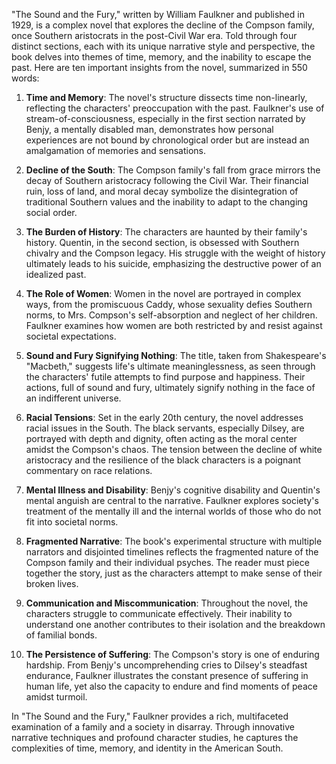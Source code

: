 "The Sound and the Fury," written by William Faulkner and published in 1929, is a complex novel that explores the decline of the Compson family, once Southern aristocrats in the post-Civil War era. Told through four distinct sections, each with its unique narrative style and perspective, the book delves into themes of time, memory, and the inability to escape the past. Here are ten important insights from the novel, summarized in 550 words:

1. **Time and Memory**: The novel's structure dissects time non-linearly, reflecting the characters' preoccupation with the past. Faulkner's use of stream-of-consciousness, especially in the first section narrated by Benjy, a mentally disabled man, demonstrates how personal experiences are not bound by chronological order but are instead an amalgamation of memories and sensations.

2. **Decline of the South**: The Compson family's fall from grace mirrors the decay of Southern aristocracy following the Civil War. Their financial ruin, loss of land, and moral decay symbolize the disintegration of traditional Southern values and the inability to adapt to the changing social order.

3. **The Burden of History**: The characters are haunted by their family's history. Quentin, in the second section, is obsessed with Southern chivalry and the Compson legacy. His struggle with the weight of history ultimately leads to his suicide, emphasizing the destructive power of an idealized past.

4. **The Role of Women**: Women in the novel are portrayed in complex ways, from the promiscuous Caddy, whose sexuality defies Southern norms, to Mrs. Compson's self-absorption and neglect of her children. Faulkner examines how women are both restricted by and resist against societal expectations.

5. **Sound and Fury Signifying Nothing**: The title, taken from Shakespeare's "Macbeth," suggests life's ultimate meaninglessness, as seen through the characters' futile attempts to find purpose and happiness. Their actions, full of sound and fury, ultimately signify nothing in the face of an indifferent universe.

6. **Racial Tensions**: Set in the early 20th century, the novel addresses racial issues in the South. The black servants, especially Dilsey, are portrayed with depth and dignity, often acting as the moral center amidst the Compson's chaos. The tension between the decline of white aristocracy and the resilience of the black characters is a poignant commentary on race relations.

7. **Mental Illness and Disability**: Benjy's cognitive disability and Quentin's mental anguish are central to the narrative. Faulkner explores society's treatment of the mentally ill and the internal worlds of those who do not fit into societal norms.

8. **Fragmented Narrative**: The book's experimental structure with multiple narrators and disjointed timelines reflects the fragmented nature of the Compson family and their individual psyches. The reader must piece together the story, just as the characters attempt to make sense of their broken lives.

9. **Communication and Miscommunication**: Throughout the novel, the characters struggle to communicate effectively. Their inability to understand one another contributes to their isolation and the breakdown of familial bonds.

10. **The Persistence of Suffering**: The Compson's story is one of enduring hardship. From Benjy's uncomprehending cries to Dilsey's steadfast endurance, Faulkner illustrates the constant presence of suffering in human life, yet also the capacity to endure and find moments of peace amidst turmoil.

In "The Sound and the Fury," Faulkner provides a rich, multifaceted examination of a family and a society in disarray. Through innovative narrative techniques and profound character studies, he captures the complexities of time, memory, and identity in the American South.